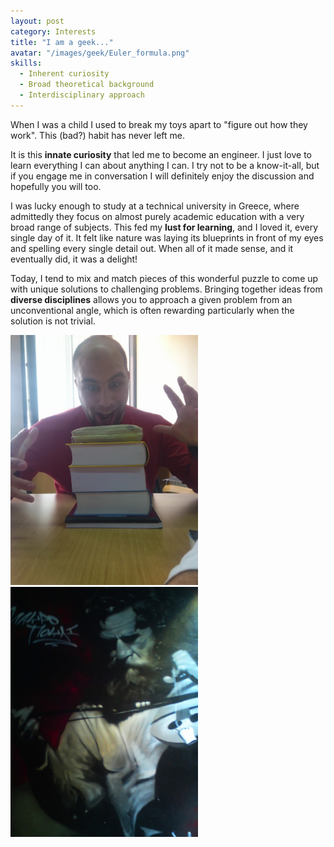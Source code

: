 ```yaml
---
layout: post
category: Interests
title: "I am a geek..."
avatar: "/images/geek/Euler_formula.png"
skills:
  - Inherent curiosity
  - Broad theoretical background
  - Interdisciplinary approach
---
```


When I was a child I used to break my toys apart to "figure out how they work". This (bad?) habit has never left me.

It is this **innate curiosity** that led me to become an engineer. I just love to learn everything I can about anything I can. I try not to be a know-it-all, but if you engage me in conversation I will definitely enjoy the discussion and hopefully you will too.

I was lucky enough to study at a technical university in Greece, where admittedly they focus on almost purely academic education with a very broad range of subjects. This fed my **lust for learning**, and I loved it, every single day of it. It felt like nature was laying its blueprints in front of my eyes and spelling every single detail out. When all of it made sense, and it eventually did, it was a delight!

Today, I tend to mix and match pieces of this wonderful puzzle to come up with unique solutions to challenging problems. Bringing together ideas from **diverse disciplines** allows you to approach a given problem from an unconventional angle, which is often rewarding particularly when the solution is not trivial.

<div class="columns spacing">
	<div class="row">
		<div class="col-md-12 col-lg-6">
			<img src='/images/geek/geek.jpg' height='400px'/>
		</div>
		<div class="col-md-12 col-lg-6">
			<img src='/images/geek/Kretan_grafitti.jpg' height='400px'/>
			</div>
	</div>
</div>
